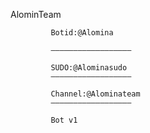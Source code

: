 AlominTeam

             Botid:@Alomina

             ——————————————————

             SUDO:@Alominasudo
             ——————————————————

             Channel:@Alominateam
             ——————————————————

             Bot v1
